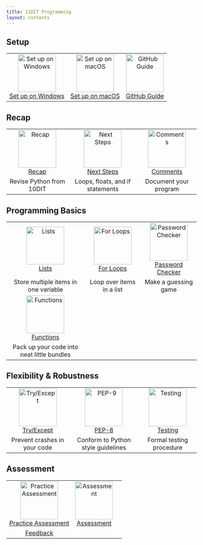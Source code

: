 ```yaml
---
title: 11DIT Programming
layout: contents
---
```


## Setup

|  |  |  |
| :--: | :-: | :-: |
| <a href="/classroom/setup-windows"><image src="/img/setup.svg" title="Set up on Windows" width=100><br>Set up on Windows | <a href="/classroom/setup-macos"><image src="/img/setup.svg" title="Set up on macOS" width=100><br>Set up on macOS | <a href="/classroom/github"><image src="/img/github.svg" title="GitHub Guide" width=100><br>GitHub Guide |

## Recap

|  |  |  |
| :-: | :-: | :-: |
| <a href="intro"><image src="img/programming.svg" title="Recap" width=100><br>Recap | <a href="next-steps"><image src="img/next-steps.svg" title="Next Steps" width=100><br>Next Steps | <a href="comments"><image src="img/comments.svg" title="Comments" width=100><br>Comments |
| Revise Python from 10DIT | Loops, floats, and if statements | Document your program |

## Programming Basics

|  |  |  |
| :-: | :-: | :-: |
| <a href="lists"><image src="img/lists.svg" title="Lists" width=100><br>Lists | <a href="for-loops"><image src="img/loops.svg" title="For Loops" width=100><br>For Loops | <a href="mastermind"><image src="img/password.svg" title="Password Checker" width=100><br>Password Checker |
| Store multiple items in one variable | Loop over items in a list | Make a guessing game |
| <a href="functions"><image src="img/functions.svg" title="Functions" width=100><br>Functions |
| Pack up your code into neat little bundles |

## Flexibility & Robustness

|  |  |  |
| :-: | :-: | :-: |
| <a href="tryexcept"><image src="img/tryexcept.svg" title="Try/Except" width=100><br>Try/Except | <a href="pep8"><image src="img/pep8.svg" title="PEP-9" width=100><br>PEP-8 | <a href="testing"><image src="img/testing.svg" title="Testing" width=100><br>Testing |
| Prevent crashes in your code | Conform to Python style guidelines | Formal testing procedure |

## Assessment

|  |  |  |
| :-: | :-: | :-: |
| <a href="practice"><image src="/img/practice.svg" title="Practice Assessment" width=100><br>Practice Assessment | <a href="assessment"><image src="/img/assessment.svg" title="Assessment" width=100><br>Assessment |
| [Feedback](practice-feedback.md) |